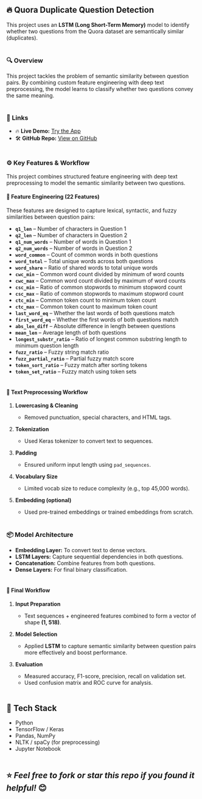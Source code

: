 ## 🔥 Quora Duplicate Question Detection

This project uses an **LSTM (Long Short-Term Memory)** model to identify whether two questions from the Quora dataset are semantically similar (duplicates).<br><br>

### 🔍 Overview
This project tackles the problem of semantic similarity between question pairs. By combining custom feature engineering with deep text preprocessing, the model learns to classify whether two questions convey the same meaning.<br><br>

### 🔗 Links  
- 🔥 **Live Demo:** [Try the App](https://huggingface.co/spaces/tarkpatel/duplicate-question-detector)  
- 🛠 **GitHub Repo:** [View on GitHub](https://github.com/tarkptel/Duplicate-Question-Detector/tree/main)  <br><br>


### ⚙️ Key Features & Workflow

This project combines structured feature engineering with deep text preprocessing to model the semantic similarity between two questions.

#### 🚀 Feature Engineering (22 Features)
These features are designed to capture lexical, syntactic, and fuzzy similarities between question pairs:

- **`q1_len`** – Number of characters in Question 1  
- **`q2_len`** – Number of characters in Question 2  
- **`q1_num_words`** – Number of words in Question 1  
- **`q2_num_words`** – Number of words in Question 2  
- **`word_common`** – Count of common words in both questions  
- **`word_total`** – Total unique words across both questions  
- **`word_share`** – Ratio of shared words to total unique words  
- **`cwc_min`** – Common word count divided by minimum of word counts  
- **`cwc_max`** – Common word count divided by maximum of word counts  
- **`csc_min`** – Ratio of common stopwords to minimum stopword count  
- **`csc_max`** – Ratio of common stopwords to maximum stopword count  
- **`ctc_min`** – Common token count to minimum token count  
- **`ctc_max`** – Common token count to maximum token count  
- **`last_word_eq`** – Whether the last words of both questions match  
- **`first_word_eq`** – Whether the first words of both questions match  
- **`abs_len_diff`** – Absolute difference in length between questions  
- **`mean_len`** – Average length of both questions  
- **`longest_substr_ratio`** – Ratio of longest common substring length to minimum question length  
- **`fuzz_ratio`** – Fuzzy string match ratio  
- **`fuzz_partial_ratio`** – Partial fuzzy match score  
- **`token_sort_ratio`** – Fuzzy match after sorting tokens  
- **`token_set_ratio`** – Fuzzy match using token sets <br><br>



#### 🌟 Text Preprocessing Workflow

1. **Lowercasing & Cleaning**
   - Removed punctuation, special characters, and HTML tags.

2. **Tokenization**
   - Used Keras tokenizer to convert text to sequences.

3. **Padding**
   - Ensured uniform input length using `pad_sequences`.

4. **Vocabulary Size**
   - Limited vocab size to reduce complexity (e.g., top 45,000 words).

5. **Embedding (optional)**
   - Used pre-trained embeddings or trained embeddings from scratch. <br><br>


### 📦 Model Architecture

- **Embedding Layer:** To convert text to dense vectors.
- **LSTM Layers:** Capture sequential dependencies in both questions.
- **Concatenation:** Combine features from both questions.
- **Dense Layers:** For final binary classification.<br><br>


#### 📌 Final Workflow

1. **Input Preparation**
   - Text sequences + engineered features combined to form a vector of shape **(1, 518)**.

2. **Model Selection**
   - Applied **LSTM** to capture semantic similarity between question pairs more effectively and boost performance.
   
3. **Evaluation**
   - Measured accuracy, F1-score, precision, recall on validation set.
   - Used confusion matrix and ROC curve for analysis.<br><br>


## 🚀 Tech Stack

- Python
- TensorFlow / Keras
- Pandas, NumPy
- NLTK / spaCy (for preprocessing)
- Jupyter Notebook <br><br>

## ⭐ *Feel free to fork or star this repo if you found it helpful!* 😊  
